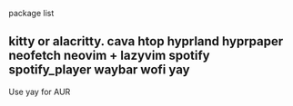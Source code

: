 package list

kitty or alacritty.
cava
htop
hyprland
hyprpaper
neofetch
neovim + lazyvim
spotify
spotify_player
waybar
wofi
yay
-----------------------------------

Use yay for AUR
